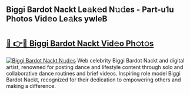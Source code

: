 ## Biggi Bardot Nackt Le𝚊k𝚎d N𝚞𝚍es - Part-u1u Photos Vid𝚎o Le𝚊ks ywIeB

# <h2><a href="http://fb71atj.evod.top/?m=Biggi+Bardot+Nackt">🔗 👉🔴 Biggi Bardot Nackt Vid𝚎o Ph𝚘t𝚘s</a></h2>

[![Biggi Bardot Nackt N𝚞d𝚎s](https://i.imgur.com/8V9OHl7.gif)](http://fb71atj.evod.top/?m=Biggi+Bardot+Nackt)
Web celebrity Biggi Bardot Nackt and digital artist, renowned for posting dance and lifestyle content through solo and collaborative dance routines and brief videos. Inspiring role model Biggi Bardot Nackt, recognized for their dedication to empowering others and making a difference. 
